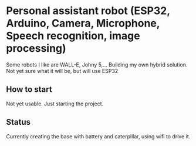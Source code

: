 # Personal assistant robot (ESP32, Arduino, Camera, Microphone, Speech recognition, image processing) #

Some robots I like are WALL-E, Johny 5,... Building my own hybrid solution. Not yet sure what it will be, but will use ESP32

## How to start ##

Not yet usable. Just starting the project.

## Status ##

Currently creating the base with battery and caterpillar, using wifi to drive it. 